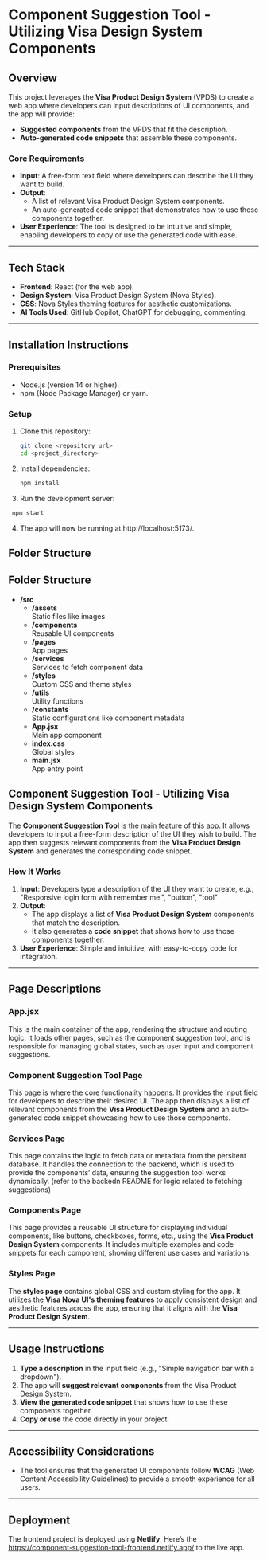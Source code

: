 # **Component Suggestion Tool - Utilizing Visa Design System Components**

## **Overview**

This project leverages the **Visa Product Design System** (VPDS) to create a web app where developers can input descriptions of UI components, and the app will provide:

- **Suggested components** from the VPDS that fit the description.
- **Auto-generated code snippets** that assemble these components.

### **Core Requirements**
- **Input**: A free-form text field where developers can describe the UI they want to build.
- **Output**: 
  - A list of relevant Visa Product Design System components.
  - An auto-generated code snippet that demonstrates how to use those components together.
- **User Experience**: The tool is designed to be intuitive and simple, enabling developers to copy or use the generated code with ease.

---

## **Tech Stack**

- **Frontend**: React (for the web app).
- **Design System**: Visa Product Design System (Nova Styles).
- **CSS**: Nova Styles theming features for aesthetic customizations.
- **AI Tools Used**: GitHub Copilot, ChatGPT for debugging, commenting.

---

## **Installation Instructions**

### Prerequisites
- Node.js (version 14 or higher).
- npm (Node Package Manager) or yarn.

### Setup
1. Clone this repository:
   ```bash
   git clone <repository_url>
   cd <project_directory>

   ```
2. Install dependencies:
   ```bash
   npm install
   ```
3. Run the development server:
  ```bash
   npm start
   ```
4. The app will now be running at http://localhost:5173/.

## **Folder Structure**
## Folder Structure

- **/src**
  - **/assets**  
    Static files like images
  - **/components**  
    Reusable UI components
  - **/pages**  
    App pages
  - **/services**  
    Services to fetch component data
  - **/styles**  
    Custom CSS and theme styles
  - **/utils**  
    Utility functions
  - **/constants**  
    Static configurations like component metadata
  - **App.jsx**  
    Main app component
  - **index.css**  
    Global styles
  - **main.jsx**  
    App entry point




## **Component Suggestion Tool - Utilizing Visa Design System Components**

The **Component Suggestion Tool** is the main feature of this app. It allows developers to input a free-form description of the UI they wish to build. The app then suggests relevant components from the **Visa Product Design System** and generates the corresponding code snippet.

### **How It Works**
1. **Input**: Developers type a description of the UI they want to create, e.g., "Responsive login form with remember me.", "button", "tool"
2. **Output**: 
   - The app displays a list of **Visa Product Design System** components that match the description.
   - It also generates a **code snippet** that shows how to use those components together.
3. **User Experience**: Simple and intuitive, with easy-to-copy code for integration.

---

## **Page Descriptions**

### **App.jsx**
This is the main container of the app, rendering the structure and routing logic. It loads other pages, such as the component suggestion tool, and is responsible for managing global states, such as user input and component suggestions.

### **Component Suggestion Tool Page**
This page is where the core functionality happens. It provides the input field for developers to describe their desired UI. The app then displays a list of relevant components from the **Visa Product Design System** and an auto-generated code snippet showcasing how to use those components.

### **Services Page**
This page contains the logic to fetch data or metadata from the persitent database. It handles the connection to the backend, which is used to provide the components’ data, ensuring the suggestion tool works dynamically. (refer to the backedn README for logic related to fetching suggestions)

### **Components Page**
This page provides a reusable UI structure for displaying individual components, like buttons, checkboxes, forms, etc., using the **Visa Product Design System** components. It includes multiple examples and code snippets for each component, showing different use cases and variations.

### **Styles Page**
The **styles page** contains global CSS and custom styling for the app. It utilizes the **Visa Nova UI's theming features** to apply consistent design and aesthetic features across the app, ensuring that it aligns with the **Visa Product Design System**.

---

## **Usage Instructions**

1. **Type a description** in the input field (e.g., "Simple navigation bar with a dropdown").
2. The app will **suggest relevant components** from the Visa Product Design System.
3. **View the generated code snippet** that shows how to use these components together.
4. **Copy or use** the code directly in your project.

---

## **Accessibility Considerations**

- The tool ensures that the generated UI components follow **WCAG** (Web Content Accessibility Guidelines) to provide a smooth experience for all users.

---

## **Deployment**

The frontend project is deployed using **Netlify**. Here’s the https://component-suggestion-tool-frontend.netlify.app/ to the live app.